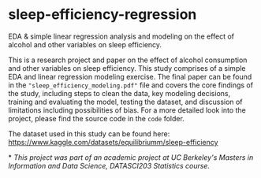# sleep-efficiency-regression
EDA &amp; simple linear regression analysis and modeling on the effect of alcohol and other variables on sleep efficiency.

This is a research project and paper on the effect of alcohol consumption and other variables on sleep efficiency. This study comprises of a simple EDA and linear regression modeling exercise. The final paper can be found in the `"sleep_efficiency_modeling.pdf"` file and covers the core findings of the study, including steps to clean the data, key modeling decisions, training and evaluating the model, testing the dataset, and discussion of limitations including possibilities of bias. For a more detailed look into the project, please find the source code in the `code` folder.

The dataset used in this study can be found here: https://www.kaggle.com/datasets/equilibriumm/sleep-efficiency


&ast; *This project was part of an academic project at UC Berkeley's Masters in Information and Data Science, DATASCI203 Statistics course.*
